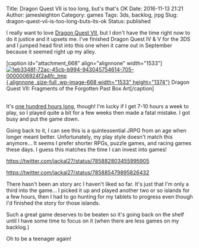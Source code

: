 Title: Dragon Quest VII is too long, but's that's OK
Date: 2016-11-13 21:21
Author: jamesleighton
Category: games
Tags: 3ds, backlog, jrpg
Slug: dragon-quest-vii-is-too-long-buts-its-ok
Status: published

I really want to love [Dragon Quest VII](http://amzn.to/2gcpTx4), but I don't have the time right now to do it justice and it upsets me. I've finished Dragon Quest IV & V for the 3DS and I jumped head first into this one when it came out in September because it seemed right up my alley.

\[caption id="attachment\_668" align="alignnone" width="1533"\][![1eb3348f-72ac-45cb-b994-943045754614-705-0000006924f2a4fc\_tmp](https://jamesleighton.files.wordpress.com/2016/11/1eb3348f-72ac-45cb-b994-943045754614-705-0000006924f2a4fc_tmp.jpg){.alignnone .size-full .wp-image-668 width="1533" height="1374"}](http://amzn.to/2gcpTx4) Dragon Quest VII: Fragments of the Forgotten Past Box Art\[/caption\]

<span id="img_container_A0226AF6-20FA-4356-AE3D-4C40012DEE8F" class="img_container"></span>  
<span id="selectionBoundary_1479069600622_8378999099909353" class="rangySelectionBoundary" style="line-height:0;display:none;"></span>It's [one hundred hours long](https://howlongtobeat.com/game.php?id=2843), though! I'm lucky if I get 7-10 hours a week to play, so I played quite a bit for a few weeks then made a fatal mistake. I got busy and put the game down.

Going back to it, I can see this is a quintessential JRPG from an age when longer meant better. Unfortunately, my play style doesn't match this anymore... It seems I prefer shorter RPGs, puzzle games, and racing games these days. I guess this matches the time I can invest into games!

https://twitter.com/jackal27/status/785882803455995905

https://twitter.com/jackal27/status/785885479895826432

There hasn't been an story arc I haven't liked so far. It's just that I'm only a third into the game... I picked it up and played another two or so islands for a few hours, then I had to go hunting for my tablets to progress even though I'd finished the story for those islands.

Such a great game deserves to be beaten so it's going back on the shelf until I have some time to focus on it (when there are less games on my backlog.)

Oh to be a teenager again!
